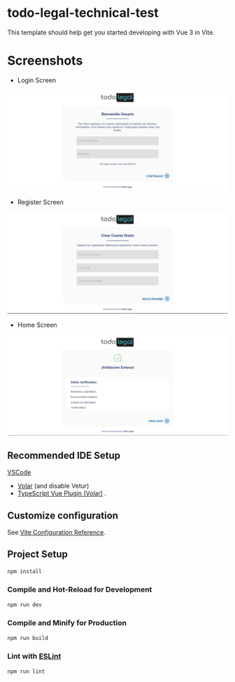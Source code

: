 # todo-legal-technical-test

This template should help get you started developing with Vue 3 in Vite.

# Screenshots

- Login Screen

![img.png](src/modules/auth/screenshots/login-screen.png)

- Register Screen

![img.png](src/modules/auth/screenshots/register-screen.png)

- Home Screen

![img_1.png](src/modules/auth/screenshots/home-screen.png)

## Recommended IDE Setup

[VSCode](https://code.visualstudio.com/)

+ [Volar](https://marketplace.visualstudio.com/items?itemName=johnsoncodehk.volar) (and disable Vetur)
+ [TypeScript Vue Plugin (Volar)](https://marketplace.visualstudio.com/items?itemName=johnsoncodehk.vscode-typescript-vue-plugin)
  .

## Customize configuration

See [Vite Configuration Reference](https://vitejs.dev/config/).

## Project Setup

```sh
npm install
```

### Compile and Hot-Reload for Development

```sh
npm run dev
```

### Compile and Minify for Production

```sh
npm run build
```

### Lint with [ESLint](https://eslint.org/)

```sh
npm run lint
```
